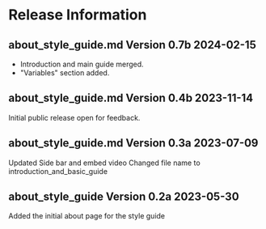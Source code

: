 # Release Information

## about_style_guide.md Version 0.7b 2024-02-15

- Introduction and main guide merged.
- "Variables" section added.

## about_style_guide.md Version 0.4b 2023-11-14

Initial public release open for feedback.

## about_style_guide.md Version 0.3a 2023-07-09

Updated Side bar and embed video
Changed file name to introduction_and_basic_guide

## about_style_guide Version 0.2a 2023-05-30

Added the initial about page for the style guide
